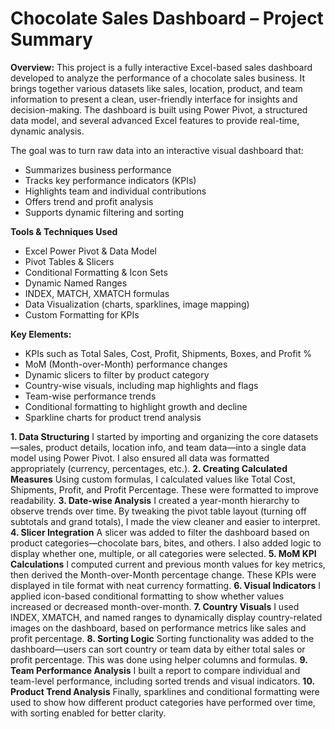 # Chocolate Sales Dashboard – Project Summary

**Overview:**
This project is a fully interactive Excel-based sales dashboard developed to analyze the performance of a chocolate sales business. It brings together various datasets like sales, location, product, and team information to present a clean, user-friendly interface for insights and decision-making.
The dashboard is built using Power Pivot, a structured data model, and several advanced Excel features to provide real-time, dynamic analysis.

The goal was to turn raw data into an interactive visual dashboard that:
- Summarizes business performance
- Tracks key performance indicators (KPIs)
- Highlights team and individual contributions
- Offers trend and profit analysis
- Supports dynamic filtering and sorting

**Tools & Techniques Used**
- Excel Power Pivot & Data Model
- Pivot Tables & Slicers
- Conditional Formatting & Icon Sets
- Dynamic Named Ranges
- INDEX, MATCH, XMATCH formulas
- Data Visualization (charts, sparklines, image mapping)
- Custom Formatting for KPIs

**Key Elements:**
- KPIs such as Total Sales, Cost, Profit, Shipments, Boxes, and Profit %
- MoM (Month-over-Month) performance changes
- Dynamic slicers to filter by product category
- Country-wise visuals, including map highlights and flags
- Team-wise performance trends
- Conditional formatting to highlight growth and decline
- Sparkline charts for product trend analysis

**1. Data Structuring**
I started by importing and organizing the core datasets—sales, product details, location info, and team data—into a single data model using Power Pivot. I also ensured all data was formatted appropriately (currency, percentages, etc.).
**2. Creating Calculated Measures**
Using custom formulas, I calculated values like Total Cost, Shipments, Profit, and Profit Percentage. These were formatted to improve readability.
**3. Date-wise Analysis**
I created a year-month hierarchy to observe trends over time. By tweaking the pivot table layout (turning off subtotals and grand totals), I made the view cleaner and easier to interpret.
**4. Slicer Integration**
A slicer was added to filter the dashboard based on product categories—chocolate bars, bites, and others. I also added logic to display whether one, multiple, or all categories were selected.
**5. MoM KPI Calculations**
I computed current and previous month values for key metrics, then derived the Month-over-Month percentage change. These KPIs were displayed in tile format with neat currency formatting.
**6. Visual Indicators**
I applied icon-based conditional formatting to show whether values increased or decreased month-over-month.
**7. Country Visuals**
I used INDEX, XMATCH, and named ranges to dynamically display country-related images on the dashboard, based on performance metrics like sales and profit percentage.
**8. Sorting Logic**
Sorting functionality was added to the dashboard—users can sort country or team data by either total sales or profit percentage. This was done using helper columns and formulas.
**9. Team Performance Analysis**
I built a report to compare individual and team-level performance, including sorted trends and visual indicators.
**10. Product Trend Analysis**
Finally, sparklines and conditional formatting were used to show how different product categories have performed over time, with sorting enabled for better clarity.
